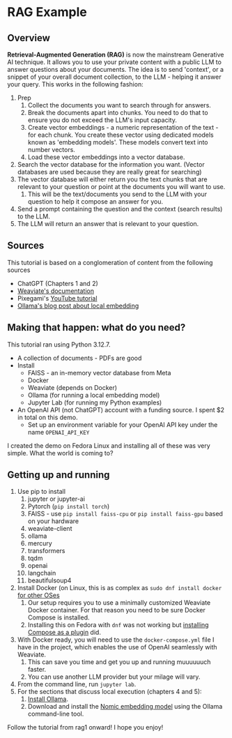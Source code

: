 # RAG Example
## Overview
**Retrieval-Augmented Generation (RAG)** is now the mainstream Generative AI technique. It allows you to use your private content with a public LLM to answer questions about your documents. The idea is to send 'context', or a snippet of your overall document collection, to the LLM - helping it answer your query.
This works in the following fashion:
1. Prep
   1. Collect the documents you want to search through for answers.
   2. Break the documents apart into chunks. You need to do that to ensure you do not exceed the LLM's input capacity.
   3. Create vector embeddings - a numeric representation of the text - for each chunk. You create these vector using dedicated models known as 'embedding models'. These models convert text into number vectors.
   4. Load these vector embeddings into a vector database.
2. Search the vector database for the information you want. (Vector databases are used because they are really great for searching)
3. The vector database will either return you the text chunks that are relevant to your question or point at the documents you will want to use. 
   1. This will be the text/documents you send to the LLM with your question to help it compose an answer for you.
4. Send a prompt containing the question and the context (search results) to the LLM.
5. The LLM will return an answer that is relevant to your question.

## Sources
This tutorial is based on a conglomeration of content from the following sources
* ChatGPT (Chapters 1 and 2)
* [Weaviate's documentation](https://weaviate.io/developers/academy/py/starter_text_data/text_rag)
* Pixegami's [YouTube tutorial](https://www.youtube.com/watch?v=2TJxpyO3ei4&t=202s)
* [Ollama's blog post about local embedding](https://ollama.com/blog/embedding-models)

## Making that happen: what do you need?
This tutorial ran using Python 3.12.7.

* A collection of documents - PDFs are good
* Install
  * FAISS - an in-memory vector database from Meta 
  * Docker
  * Weaviate (depends on Docker)
  * Ollama (for running a local embedding model)
  * Jupyter Lab (for running my Python examples)
* An OpenAI API (not ChatGPT) account with a funding source. I spent $2 in total on this demo.
   * Set up an environment variable for your OpenAI API key under the name ```OPENAI_API_KEY```

I created the demo on Fedora Linux and installing all of these was very simple. What the world is coming to?

## Getting up and running
1. Use pip to install
   1. jupyter or jupyter-ai
   2. Pytorch (```pip install torch```)
   3. FAISS - use ```pip install faiss-cpu``` or ```pip install faiss-gpu``` based on your hardware
   4. weaviate-client
   5. ollama
   6. mercury
   7. transformers
   8. tqdm
   9. openai
   10. langchain
   11. beautifulsoup4
3. Install Docker (on Linux, this is as complex as ```sudo dnf install docker``` [for other OSes](https://docs.docker.com/desktop/)
   1. Our setup requires you to use a minimally customized Weaviate Docker container. For that reason you need to be sure Docker Compose is installed.
   2. Installing this on Fedora with ```dnf``` was not working but [installing Compose as a plugin](https://docs.docker.com/compose/install/standalone/) did.
4. With Docker ready, you will need to use the ```docker-compose.yml``` file I have in the project, which enables the use of OpenAI seamlessly with Weaviate.
   1. This can save you time and get you up and running muuuuuuch faster.
   2. You can use another LLM provider but your milage will vary.
5. From the command line, run ```jupyter lab```.
6. For the sections that discuss local execution (chapters 4 and 5):
   1. [Install Ollama](https://ollama.com/download).
   2. Download and install the [Nomic embedding model](https://ollama.com/library/nomic-embed-text) using the Ollama command-line tool.

Follow the tutorial from rag1 onward! I hope you enjoy!

